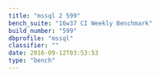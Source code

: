 ```yaml
---
title: "mssql 2 599"
bench_suite: "16w37 CI Weekly Benchmark"
build_number: "599"
dbprofile: "mssql"
classifier: ""
date: 2016-09-12T03:53:53
type: "bench"
---
```

